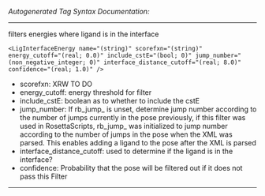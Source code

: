 _Autogenerated Tag Syntax Documentation:_

---
filters energies where ligand is in the interface

```
<LigInterfaceEnergy name="(string)" scorefxn="(string)" energy_cutoff="(real; 0.0)" include_cstE="(bool; 0)" jump_number="(non_negative_integer; 0)" interface_distance_cutoff="(real; 8.0)" confidence="(real; 1.0)" />
```

-   scorefxn: XRW TO DO
-   energy_cutoff: energy threshold for filter
-   include_cstE: boolean as to whether to include the cstE
-   jump_number: If rb_jump_ is unset, determine jump number according to the number of jumps currently in the pose previously, if this filter was used in RosettaScripts, rb_jump_ was initialized to jump number according to the number of jumps in the pose when the XML was parsed. This enables adding a ligand to the pose after the XML is parsed
-   interface_distance_cutoff: used to determine if the ligand is in the interface?
-   confidence: Probability that the pose will be filtered out if it does not pass this Filter

---
